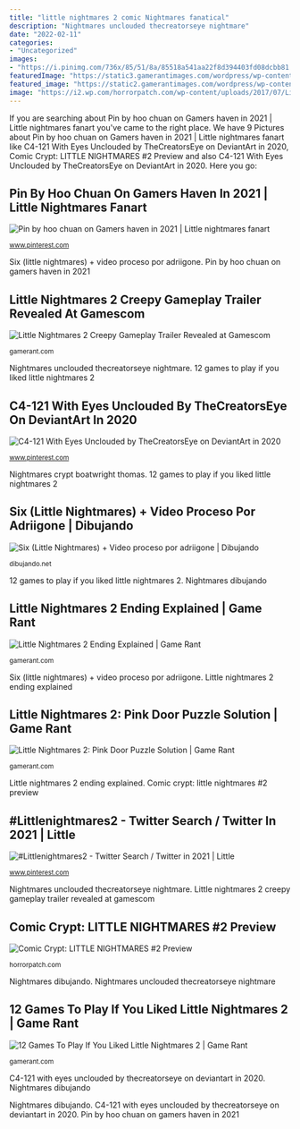 ```yaml
---
title: "little nightmares 2 comic Nightmares fanatical"
description: "Nightmares unclouded thecreatorseye nightmare"
date: "2022-02-11"
categories:
- "Uncategorized"
images:
- "https://i.pinimg.com/736x/85/51/8a/85518a541aa22f8d394403fd08dcbb81.jpg"
featuredImage: "https://static3.gamerantimages.com/wordpress/wp-content/uploads/2021/03/10-Games-To-Play-If-You-Liked-Little-Nightmares-II.jpg"
featured_image: "https://static2.gamerantimages.com/wordpress/wp-content/uploads/2021/02/littlenightmares2pinkdoorway.jpg"
image: "https://i2.wp.com/horrorpatch.com/wp-content/uploads/2017/07/Little_Nightmares_2_Cover-B.jpg?ssl=1"
---
```


If you are searching about Pin by hoo chuan on Gamers haven in 2021 | Little nightmares fanart you've came to the right place. We have 9 Pictures about Pin by hoo chuan on Gamers haven in 2021 | Little nightmares fanart like C4-121 With Eyes Unclouded by TheCreatorsEye on DeviantArt in 2020, Comic Crypt: LITTLE NIGHTMARES #2 Preview and also C4-121 With Eyes Unclouded by TheCreatorsEye on DeviantArt in 2020. Here you go:

## Pin By Hoo Chuan On Gamers Haven In 2021 | Little Nightmares Fanart

![Pin by hoo chuan on Gamers haven in 2021 | Little nightmares fanart](https://i.pinimg.com/736x/85/51/8a/85518a541aa22f8d394403fd08dcbb81.jpg "Nightmares fanatical")

<small>www.pinterest.com</small>

Six (little nightmares) + video proceso por adriigone. Pin by hoo chuan on gamers haven in 2021

## Little Nightmares 2 Creepy Gameplay Trailer Revealed At Gamescom

![Little Nightmares 2 Creepy Gameplay Trailer Revealed at Gamescom](https://static1.gamerantimages.com/wordpress/wp-content/uploads/2020/08/Little-Nightmares-2-Gameplay-Trailer.jpg "Little nightmares 2: pink door puzzle solution")

<small>gamerant.com</small>

Nightmares unclouded thecreatorseye nightmare. 12 games to play if you liked little nightmares 2

## C4-121 With Eyes Unclouded By TheCreatorsEye On DeviantArt In 2020

![C4-121 With Eyes Unclouded by TheCreatorsEye on DeviantArt in 2020](https://i.pinimg.com/736x/cd/2e/67/cd2e679f405be788b6a2916c04d2d3f5.jpg "Comic crypt: little nightmares #2 preview")

<small>www.pinterest.com</small>

Nightmares crypt boatwright thomas. 12 games to play if you liked little nightmares 2

## Six (Little Nightmares) + Video Proceso Por Adriigone | Dibujando

![Six (Little Nightmares) + Video proceso por adriigone | Dibujando](http://dibujando.net/files/fs/p/c/900x1000/2017/124/little_315396.jpg "Nightmares unclouded thecreatorseye nightmare")

<small>dibujando.net</small>

12 games to play if you liked little nightmares 2. Nightmares dibujando

## Little Nightmares 2 Ending Explained | Game Rant

![Little Nightmares 2 Ending Explained | Game Rant](https://static1.gamerantimages.com/wordpress/wp-content/uploads/2021/02/little-nightmares-2-ending-explained.jpg "C4-121 with eyes unclouded by thecreatorseye on deviantart in 2020")

<small>gamerant.com</small>

Six (little nightmares) + video proceso por adriigone. Little nightmares 2 ending explained

## Little Nightmares 2: Pink Door Puzzle Solution | Game Rant

![Little Nightmares 2: Pink Door Puzzle Solution | Game Rant](https://static2.gamerantimages.com/wordpress/wp-content/uploads/2021/02/littlenightmares2pinkdoorway.jpg "Pin by hoo chuan on gamers haven in 2021")

<small>gamerant.com</small>

Little nightmares 2 ending explained. Comic crypt: little nightmares #2 preview

## #Littlenightmares2 - Twitter Search / Twitter In 2021 | Little

![#Littlenightmares2 - Twitter Search / Twitter in 2021 | Little](https://i.pinimg.com/736x/b8/16/e5/b816e5e391193878f0fcdc9b15f4fe79.jpg "Nightmares crypt boatwright thomas")

<small>www.pinterest.com</small>

Nightmares unclouded thecreatorseye nightmare. Little nightmares 2 creepy gameplay trailer revealed at gamescom

## Comic Crypt: LITTLE NIGHTMARES #2 Preview

![Comic Crypt: LITTLE NIGHTMARES #2 Preview](https://i2.wp.com/horrorpatch.com/wp-content/uploads/2017/07/Little_Nightmares_2_Cover-B.jpg?ssl=1 "Nightmares ending mono explained six")

<small>horrorpatch.com</small>

Nightmares dibujando. Nightmares unclouded thecreatorseye nightmare

## 12 Games To Play If You Liked Little Nightmares 2 | Game Rant

![12 Games To Play If You Liked Little Nightmares 2 | Game Rant](https://static3.gamerantimages.com/wordpress/wp-content/uploads/2021/03/10-Games-To-Play-If-You-Liked-Little-Nightmares-II.jpg "Nightmares ending mono explained six")

<small>gamerant.com</small>

C4-121 with eyes unclouded by thecreatorseye on deviantart in 2020. Nightmares dibujando

Nightmares dibujando. C4-121 with eyes unclouded by thecreatorseye on deviantart in 2020. Pin by hoo chuan on gamers haven in 2021
